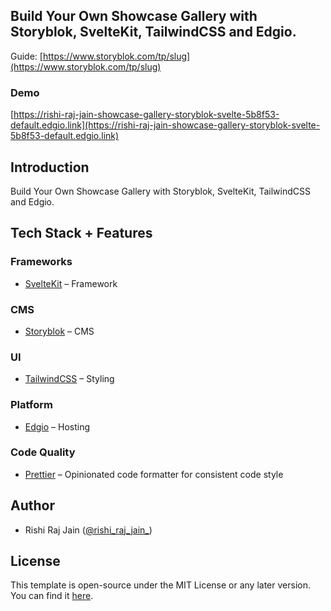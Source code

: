 ## Build Your Own Showcase Gallery with Storyblok, SvelteKit, TailwindCSS and Edgio.

Guide: [https://www.storyblok.com/tp/slug](https://www.storyblok.com/tp/slug)

### Demo

[https://rishi-raj-jain-showcase-gallery-storyblok-svelte-5b8f53-default.edgio.link](https://rishi-raj-jain-showcase-gallery-storyblok-svelte-5b8f53-default.edgio.link)

## Introduction

Build Your Own Showcase Gallery with Storyblok, SvelteKit, TailwindCSS and Edgio.

## Tech Stack + Features

### Frameworks

- [SvelteKit](https://kit.svelte.dev) – Framework

### CMS

- [Storyblok](https://storyblok.com) – CMS

### UI

- [TailwindCSS](https://tailwindcss.com) – Styling

### Platform

- [Edgio](https://edg.io) – Hosting

### Code Quality

- [Prettier](https://prettier.io/) – Opinionated code formatter for consistent code style

## Author

- Rishi Raj Jain ([@rishi_raj_jain_](https://twitter.com/rishi_raj_jain_))

## License

This template is open-source under the MIT License or any later version. You can find it [here](LICENSE).
